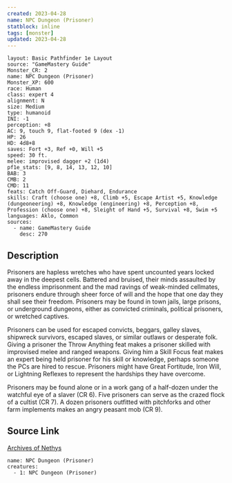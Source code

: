 ```yaml
---
created: 2023-04-28
name: NPC Dungeon (Prisoner)
statblock: inline
tags: [monster]
updated: 2023-04-28
---
```

```statblock
layout: Basic Pathfinder 1e Layout
source: "GameMastery Guide"
Monster_CR: 2
name: NPC Dungeon (Prisoner)
Monster_XP: 600
race: Human
class: expert 4
alignment: N
size: Medium
type: humanoid
INI: -1
perception: +8
AC: 9, touch 9, flat-footed 9 (dex -1)
HP: 26
HD: 4d8+8
saves: Fort +3, Ref +0, Will +5
speed: 30 ft.
melee: improvised dagger +2 (1d4)
pf1e_stats: [9, 8, 14, 13, 12, 10]
BAB: 3
CMB: 2
CMD: 11
feats: Catch Off-Guard, Diehard, Endurance
skills: Craft (choose one) +8, Climb +5, Escape Artist +5, Knowledge (dungeoneering) +8, Knowledge (engineering) +8, Perception +8, Profession (choose one) +8, Sleight of Hand +5, Survival +8, Swim +5
languages: Aklo, Common
sources:
  - name: GameMastery Guide
    desc: 270
```
## Description
Prisoners are hapless wretches who have spent uncounted years locked away in the deepest cells. Battered and bruised, their minds assaulted by the endless imprisonment and the mad ravings of weak-minded cellmates, prisoners endure through sheer force of will and the hope that one day they shall see their freedom. Prisoners may be found in town jails, large prisons, or underground dungeons, either as convicted criminals, political prisoners, or wretched captives.

Prisoners can be used for escaped convicts, beggars, galley slaves, shipwreck survivors, escaped slaves, or similar outlaws or desperate folk. Giving a prisoner the Throw Anything feat makes a prisoner skilled with improvised melee and ranged weapons. Giving him a Skill Focus feat makes an expert being held prisoner for his skill or knowledge, perhaps someone the PCs are hired to rescue. Prisoners might have Great Fortitude, Iron Will, or Lightning Reflexes to represent the hardships they have overcome.

Prisoners may be found alone or in a work gang of a half-dozen under the watchful eye of a slaver (CR 6). Five prisoners can serve as the crazed flock of a cultist (CR 7). A dozen prisoners outfitted with pitchforks and other farm implements makes an angry peasant mob (CR 9).
## Source Link
[Archives of Nethys](https://aonprd.com/NPCDisplay.aspx?ItemName=Dungeon%20(Prisoner))
```encounter-table
name: NPC Dungeon (Prisoner)
creatures:
  - 1: NPC Dungeon (Prisoner)
```
